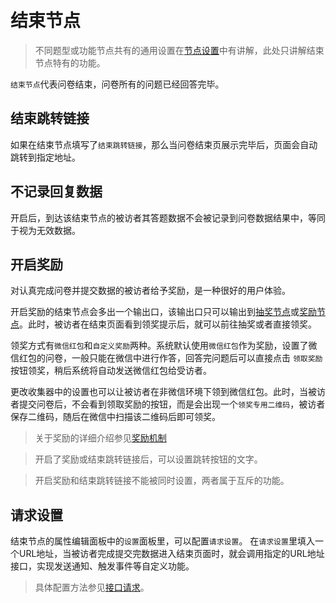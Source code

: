 ```index

```

```tag

```

```summary

```
# 结束节点

> 不同题型或功能节点共有的通用设置在[节点设置](../node-setting/concept.md)中有讲解，此处只讲解结束节点特有的功能。

`结束节点`代表问卷结束，问卷所有的问题已经回答完毕。

## 结束跳转链接
如果在结束节点填写了`结束跳转链接`，那么当问卷结束页展示完毕后，页面会自动跳转到指定地址。

## 不记录回复数据
开启后，到达该结束节点的被访者其答题数据不会被记录到问卷数据结果中，等同于视为无效数据。

## 开启奖励
对认真完成问卷并提交数据的被访者给予奖励，是一种很好的用户体验。

开启奖励的结束节点会多出一个输出口，该输出口只可以输出到[抽奖节点](./lottery.md)或[奖励节点](./gift.md)。此时，被访者在结束页面看到领奖提示后，就可以前往抽奖或者直接领奖。

领奖方式有`微信红包`和`自定义奖励`两种。系统默认使用`微信红包`作为奖励，设置了微信红包的问卷，一般只能在微信中进行作答，回答完问题后可以直接点击 `领取奖励`按钮领奖，稍后系统将自动发送微信红包给受访者。

更改收集器中的设置也可以让被访者在非微信环境下领到微信红包。此时，当被访者提交问卷后，不会看到领取奖励的按钮，而是会出现一个`领奖专用二维码`，被访者保存二维码，随后在微信中扫描该二维码后即可领奖。

> 关于奖励的详细介绍参见[奖励机制](../advance-topic/reward.md)

> 开启了奖励或结束跳转链接后，可以设置跳转按钮的文字。

> 开启奖励和结束跳转链接不能被同时设置，两者属于互斥的功能。

## 请求设置
结束节点的属性编辑面板中的`设置`面板里，可以配置`请求设置`。
在`请求设置`里填入一个URL地址，当被访者完成提交完数据进入结束页面时，就会调用指定的URL地址接口，实现发送通知、触发事件等自定义功能。

> 具体配置方法参见[接口请求](../advance-topic/request.md)。
